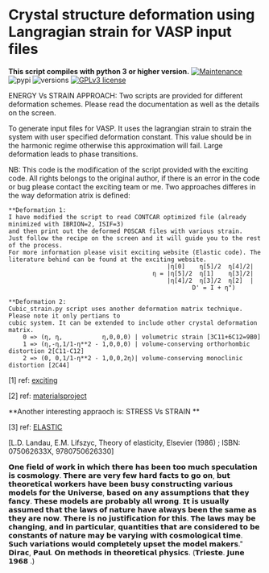 # Crystal structure deformation using Langragian strain for VASP input files
**This script compiles with python 3 or higher version.**
[![Maintenance](https://img.shields.io/badge/Maintained%3F-yes-green.svg)](https://GitHub.com/Naereen/StrapDown.js/graphs/commit-activity)
![pypi](https://img.shields.io/pypi/v/pybadges.svg)
![versions](https://img.shields.io/pypi/pyversions/pybadges.svg)
[![GPLv3 license](https://img.shields.io/badge/License-GPLv3-blue.svg)](http://perso.crans.org/besson/LICENSE.html)

ENERGY Vs STRAIN APPROACH: Two scripts are provided for different deformation schemes. 
Please read the documentation as well as the details on the screen.

To generate input files for VASP. It uses the lagrangian strain to strain the system with user specified deformation constant. This value should be in the harmonic regime otherwise this approximation will fail. Large deformation leads to phase transitions.

NB: This code is the modification of the script provided with the exciting code. All rights belongs to the original author,
if there is an error in the code or bug please contact the exciting team or me. Two approaches differes in the way deformation atrix is defined:

```
**Deformation 1:
I have modified the script to read CONTCAR optimized file (already minimized with IBRION=2, ISIF=3) 
and then print out the deformed POSCAR files with various strain.
Just follow the recipe on the screen and it will guide you to the rest of the process. 
For more information please visit exciting website (Elastic code). The literature behind can be found at the exciting website.
	                                        |η[0]    η[5]/2  η[4]/2|
	                                    η = |η[5]/2  η[1]    η[3]/2|
	                                        |η[4]/2  η[3]/2  η[2]  |  
	                                               D' = I + η") 
```

```
**Deformation 2:
Cubic_strain.py script uses another deformation matrix technique. Please note it only pertians to 
cubic system. It can be extended to include other crystal deformation matrix.
	0 => (η, η,           η,0,0,0) | volumetric strain [3C11+6C12=9B0]
	1 => (η,-η,1/1-η**2 - 1,0,0,0) | volume-conserving orthorhombic distortion 2[C11-C12]
	2 => (0, 0,1/1-η**2 - 1,0,0,2η)| volume-conserving monoclinic distortion [2C44]
```

[1] ref: [exciting](http://exciting-code.org/nitrogen-energy-vs-strain-calculations)

[2] ref: [materialsproject](https://wiki.materialsproject.org/Elasticity_calculations)

**Another interesting appraoch is: STRESS Vs STRAIN **

[3] ref: [ELASTIC](https://elastic.readthedocs.io/en/stable/index.html) 

[L.D. Landau, E.M. Lifszyc, Theory of elasticity, Elsevier (1986) ; ISBN: 075062633X, 9780750626330]

𝗢𝗻𝗲 𝗳𝗶𝗲𝗹𝗱 𝗼𝗳 𝘄𝗼𝗿𝗸 𝗶𝗻 𝘄𝗵𝗶𝗰𝗵 𝘁𝗵𝗲𝗿𝗲 𝗵𝗮𝘀 𝗯𝗲𝗲𝗻 𝘁𝗼𝗼 𝗺𝘂𝗰𝗵 𝘀𝗽𝗲𝗰𝘂𝗹𝗮𝘁𝗶𝗼𝗻 𝗶𝘀 𝗰𝗼𝘀𝗺𝗼𝗹𝗼𝗴𝘆. 𝗧𝗵𝗲𝗿𝗲 𝗮𝗿𝗲 𝘃𝗲𝗿𝘆 𝗳𝗲𝘄 𝗵𝗮𝗿𝗱 𝗳𝗮𝗰𝘁𝘀 𝘁𝗼 𝗴𝗼 𝗼𝗻, 𝗯𝘂𝘁 𝘁𝗵𝗲𝗼𝗿𝗲𝘁𝗶𝗰𝗮𝗹 𝘄𝗼𝗿𝗸𝗲𝗿𝘀 𝗵𝗮𝘃𝗲 𝗯𝗲𝗲𝗻 𝗯𝘂𝘀𝘆 𝗰𝗼𝗻𝘀𝘁𝗿𝘂𝗰𝘁𝗶𝗻𝗴 𝘃𝗮𝗿𝗶𝗼𝘂𝘀 𝗺𝗼𝗱𝗲𝗹𝘀 𝗳𝗼𝗿 𝘁𝗵𝗲 𝗨𝗻𝗶𝘃𝗲𝗿𝘀𝗲, 𝗯𝗮𝘀𝗲𝗱 𝗼𝗻 𝗮𝗻𝘆 𝗮𝘀𝘀𝘂𝗺𝗽𝘁𝗶𝗼𝗻𝘀 𝘁𝗵𝗮𝘁 𝘁𝗵𝗲𝘆 𝗳𝗮𝗻𝗰𝘆. 𝗧𝗵𝗲𝘀𝗲 𝗺𝗼𝗱𝗲𝗹𝘀 𝗮𝗿𝗲 𝗽𝗿𝗼𝗯𝗮𝗯𝗹𝘆 𝗮𝗹𝗹 𝘄𝗿𝗼𝗻𝗴. 𝗜𝘁 𝗶𝘀 𝘂𝘀𝘂𝗮𝗹𝗹𝘆 𝗮𝘀𝘀𝘂𝗺𝗲𝗱 𝘁𝗵𝗮𝘁 𝘁𝗵𝗲 𝗹𝗮𝘄𝘀 𝗼𝗳 𝗻𝗮𝘁𝘂𝗿𝗲 𝗵𝗮𝘃𝗲 𝗮𝗹𝘄𝗮𝘆𝘀 𝗯𝗲𝗲𝗻 𝘁𝗵𝗲 𝘀𝗮𝗺𝗲 𝗮𝘀 𝘁𝗵𝗲𝘆 𝗮𝗿𝗲 𝗻𝗼𝘄. 𝗧𝗵𝗲𝗿𝗲 𝗶𝘀 𝗻𝗼 𝗷𝘂𝘀𝘁𝗶𝗳𝗶𝗰𝗮𝘁𝗶𝗼𝗻 𝗳𝗼𝗿 𝘁𝗵𝗶𝘀. 𝗧𝗵𝗲 𝗹𝗮𝘄𝘀 𝗺𝗮𝘆 𝗯𝗲 𝗰𝗵𝗮𝗻𝗴𝗶𝗻𝗴, 𝗮𝗻𝗱 𝗶𝗻 𝗽𝗮𝗿𝘁𝗶𝗰𝘂𝗹𝗮𝗿, 𝗾𝘂𝗮𝗻𝘁𝗶𝘁𝗶𝗲𝘀 𝘁𝗵𝗮𝘁 𝗮𝗿𝗲 𝗰𝗼𝗻𝘀𝗶𝗱𝗲𝗿𝗲𝗱 𝘁𝗼 𝗯𝗲 𝗰𝗼𝗻𝘀𝘁𝗮𝗻𝘁𝘀 𝗼𝗳 𝗻𝗮𝘁𝘂𝗿𝗲 𝗺𝗮𝘆 𝗯𝗲 𝘃𝗮𝗿𝘆𝗶𝗻𝗴 𝘄𝗶𝘁𝗵 𝗰𝗼𝘀𝗺𝗼𝗹𝗼𝗴𝗶𝗰𝗮𝗹 𝘁𝗶𝗺𝗲. 𝗦𝘂𝗰𝗵 𝘃𝗮𝗿𝗶𝗮𝘁𝗶𝗼𝗻𝘀 𝘄𝗼𝘂𝗹𝗱 𝗰𝗼𝗺𝗽𝗹𝗲𝘁𝗲𝗹𝘆 𝘂𝗽𝘀𝗲𝘁 𝘁𝗵𝗲 𝗺𝗼𝗱𝗲𝗹 𝗺𝗮𝗸𝗲𝗿𝘀." 𝗗𝗶𝗿𝗮𝗰, 𝗣𝗮𝘂𝗹. 𝗢𝗻 𝗺𝗲𝘁𝗵𝗼𝗱𝘀 𝗶𝗻 𝘁𝗵𝗲𝗼𝗿𝗲𝘁𝗶𝗰𝗮𝗹 𝗽𝗵𝘆𝘀𝗶𝗰𝘀. (𝗧𝗿𝗶𝗲𝘀𝘁𝗲. 𝗝𝘂𝗻𝗲 𝟭𝟵𝟲𝟴 .) 

